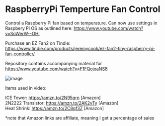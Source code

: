 # RaspberryPi Temperture Fan Control
Control a Raspberry Pi fan based on temperature. Can now use settings in Raspbery Pi OS as outlined here: https://www.youtube.com/watch?v=SoWerW--OHI

Purchase an EZ Fan2 on Tindie: https://www.tindie.com/products/jeremycook/ez-fan2-tiny-raspberry-pi-fan-controller/

Repository contains accompanying material for https://www.youtube.com/watch?v=F1FQojoaNS8

![image](temp.jpg)

Items used in video:

ICE Tower: https://amzn.to/2N95qrn [Amazon]  
2N2222 Transistor: https://amzn.to/2AK2vTy [Amazon]  
Heat Shrink: https://amzn.to/2C8qf3Z [Amazon]  

*note that Amazon links are affiliate, meaning I get a percentage of sales
